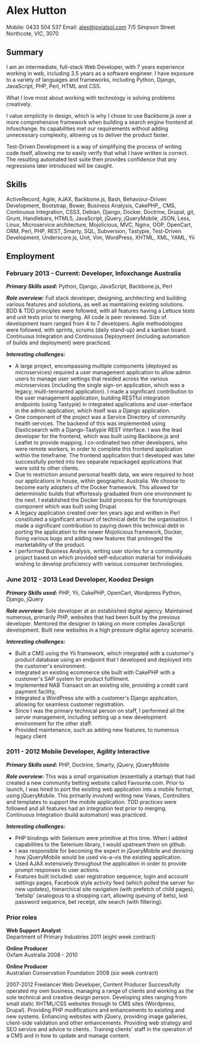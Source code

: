 Alex Hutton
===========
Mobile: 0433 504 537
Email: alex@jovialsol.com
7/5 Simpson Street
Northcote, VIC, 3070

## Summary ##
I am an intermediate, full-stack Web Developer, with 7 years experience working in web, including 3.5 years as a software engineer. I have exposure to a variety of languages and frameworks, including Python, Django, JavaScript, PHP, Perl, HTML and CSS.

What I love most about working with technology is solving problems creatively.

I value simplicity in design, which is why I chose to use Backbone.js over a more comprehensive framework when building a search engine frontend at Infoxchange. Its capabilities met our requirements without adding unnecessary complexity, allowing us to deliver the product faster.

Test-Driven Development is a way of simplifying the process of writing code itself, allowing me to easily verify that what I have written is correct. The resulting automated test suite then provides confidence that any regressions later introduced will be caught.

## Skills ##
ActiveRecord,
Agile,
AJAX,
Backbone.js,
Bash,
Behaviour-Driven Development,
Bootstrap,
Bower,
Business Analysis,
CakePHP,,
CMS,
Continuous Integration,
CSS3,
Debian,
Django,
Docker,
Doctrine,
Drupal,
git,
Grunt,
Handlebars,
HTML5,
JavaScript,
jQuery,
jQueryMobile,
JSON,
Less,
Linux,
Microservice architecture,
Mojolicious,
MVC,
Nginx,
OOP,
OpenCart,
ORM,
Perl,
PHP,
REST,
Smarty,
SQL,
Subversion,
Tastypie,
Test-Driven Development,
Underscore.js,
Unit,
Vim,
WordPress,
XHTML,
XML,
YAML,
Yii

## Employment ##
### February 2013 - Current:  Developer, Infoxchange Australia ###

__*Primary Skills used:*__ Python, Django, JavaScript, Backbone.js, Perl

__*Role overview:*__ Full stack developer, designing, architecting and building various features and solutions, as well as maintaining existing solutions. BDD & TDD principles were followed, with all features having a Lettuce tests and unit tests prior to merging. All code is peer reviewed. Size of development team ranged from 4 to 7 developers. Agile methodologies were followed, with sprints, scrums (daily stand-up) and a kanban board. Continuous Integration and Continuous Deployment (including automation of builds and deployment) were practiced.

__*Interesting challenges:*__

- A large project, encompassing multiple components (deployed as microservices) required a user management application to allow admin users to manage user settings that resided across the various microservices (including the single sign-on application, which was a legacy, multi-tennanted application). I made a significant contribution to the user management application, building RESTful integration endpoints (using Tastypie) in integrated applications and user-interface in the admin application, which itself was a Django application.
- One component of the project was a Service Directory of community health services. The backend of this was implemented using Elasticsearch with a Django-Tastypie REST interface. I was the lead developer for the frontend, which was built using Backbone.js and Leaflet to provide mapping. I co-ordinated two other developers, who were remote workers, in order to complete this frontend application within the timeframe. The frontend application that I developed was later successfully ported into two separate repackaged applications that were sold to other clients.
- Due to restriction around personal health data, we were required to host our
	applications in house, within geographic Australia. We choose to become early adopters of the Docker framework. This allowed for deterministic builds that effortessly graduated from one environment to the next. I established the Docker build process for the forum/groups component which was built using Drupal.
- A legacy application created over ten years ago and written in Perl constituted a significant amount of technical debt for the organisation. I made a significant contribution to paying down this technical debt in porting the application to the newer Mojolicious framework, Docker, fixing various bugs and adding new features that prolonged the marketability of the product.
- I performed Business Analysis, writing user stories for a community project based on which provided self-education material for individuals wishing to develop proficiency with various consumer technologies.

### June 2012 - 2013 Lead Developer, Koodoz Design ###

__*Primary Skills used:*__ PHP, Yii, CakePHP, OpenCart, Wordpress Python, Django, jQuery

__*Role overview:*__ Sole developer at an established digital agency. Maintained numerous, primarily PHP, websites that had been built by the previous developer. Mentored the designer in taking on more complex JavaScript development. Built new websites in a high pressure digital agency scenario.

__*Interesting challenges:*__

- Built a CMS using the Yii framework, which integrated with a customer's product database using an endpoint that I developed and deployed into the customer's environment.
- Integrated an existing ecommerce site built with CakePHP with a customer's SAP system for product fulfilment.
- Implemented NAB Transact on an existing site, providing a credit card payment facility,
- Integrated a WordPress site with a customer's Django application, allowing for seamless customer registration.
- Since I was the primary technical person on staff, I performed all the server management, including setting up a new development environment for the other staff.
- Provided maintenance, such as adding new features, to numerous legacy client

### 2011 - 2012 Mobile Developer, Agility Interactive ###

__*Primary Skills used:*__ PHP, Doctrine, Smarty, jQuery, jQueryMobile

__*Role overview:*__ This was a small organisation (essentially a startup) that had created a new community betting website called Favourite.com. Prior to launch, I was hired to port the existing web application into a mobile format, using jQueryMobile. This primarily involved writing new Views, Controllers and templates to support the mobile application. TDD practices were followed and all features had an integration test prior to merging. Continuous Integration (build automation) was practiced.

__*Interesting challenges:*__

- PHP bindings with Selenium were primitive at this time. When I added capabilities to the Selenium library, I would upstream them on github.
- I was responsible for becoming the expert in jQueryMobile and devising how jQueryMobile would be used vis-a-vis the existing application.
- Used AJAX extensively throughout the application in order to provide prompt responses to user actions.
- Features built included: user registration sequence, login and account settings pages, Facebook style activity feed (which polled the server for new updates), hierarchical site navigation (with prefetch of child pages), 'betslip' (analogous to a shopping cart, allowing queuing of bets), lost password sequence, bet receipt, site search (with filtering).


### Prior roles ###
**Web Support Analyst**  
Department of Primary Industries 2011 (eight week contract)

**Online Producer**  
Oxfam Australia 2008 - 2010

**Online Producer**  
Australian Conservation Foundation 2008 (six week contract)

2007-2012 Freelancer Web Developer, Content Producer
Successfully operated my own business, managing a range of clients and working as the sole technical and creative design person.
Developing sites ranging from small static XHTML/CSS websites through to CMS sites (Wordpress, Drupal).
Providing PHP modifications and enhancements to existing and new systems.
Enhancing websites with jQuery, providing image galleries, client-side validation and other enhancements.
Providing web strategy and SEO service and advice to clients..
Training clients' staff in the operation of a CMS and in how to update and manage content.

